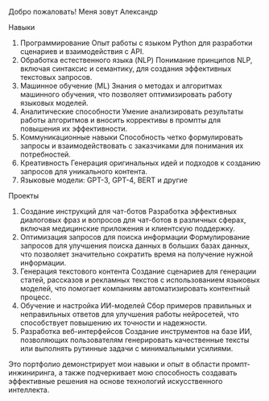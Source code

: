 Добро пожаловать!
Меня зовут Александр

Навыки

1. Программирование
  Опыт работы с языком Python для разработки сценариев и взаимодействия с API.
2. Обработка естественного языка (NLP)
  Понимание принципов NLP, включая синтаксис и семантику, для создания эффективных текстовых запросов.
3. Машинное обучение (ML)
  Знания о методах и алгоритмах машинного обучения, что позволяет оптимизировать работу языковых моделей.
4. Аналитические способности
  Умение анализировать результаты работы алгоритмов и вносить коррективы в промпты для повышения их эффективности.
5. Коммуникационные навыки
  Способность четко формулировать запросы и взаимодействовать с заказчиками для понимания их потребностей.
6. Креативность
  Генерация оригинальных идей и подходов к созданию запросов для уникального контента.
7. Языковые модели:
   GPT-3, GPT-4, BERT и другие

  Проекты
1. Создание инструкций для чат-ботов
  Разработка эффективных диалоговых фраз и вопросов для чат-ботов в различных сферах, включая медицинские приложения и клиентскую поддержку.
2. Оптимизация запросов для поиска информации
  Формулирование запросов для улучшения поиска данных в больших базах данных, что позволяет значительно сократить время на получение нужной информации.
3. Генерация текстового контента
  Создание сценариев для генерации статей, рассказов и рекламных текстов с использованием языковых моделей, что помогает компаниям автоматизировать контентный процесс.
4. Обучение и настройка ИИ-моделей
  Сбор примеров правильных и неправильных ответов для улучшения работы нейросетей, что способствует повышению их точности и надежности.
5. Разработка веб-интерфейсов
  Создание инструментов на базе ИИ, позволяющих пользователям генерировать качественные тексты или выполнять рутинные задачи с минимальными усилиями.

 Это портфолио демонстрирует мои навыки и опыт в области промпт-инжиниринга, а также подчеркивает мою способность создавать эффективные решения на основе технологий искусственного интеллекта.
